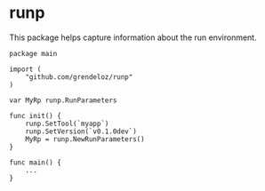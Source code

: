 # runp

This package helps capture information about the run environment.

```
package main

import (
    "github.com/grendeloz/runp"
)

var MyRp runp.RunParameters

func init() {
    runp.SetTool(`myapp`)
    runp.SetVersion(`v0.1.0dev`)
    MyRp = runp.NewRunParameters()
}

func main() {
    ...
}
```

